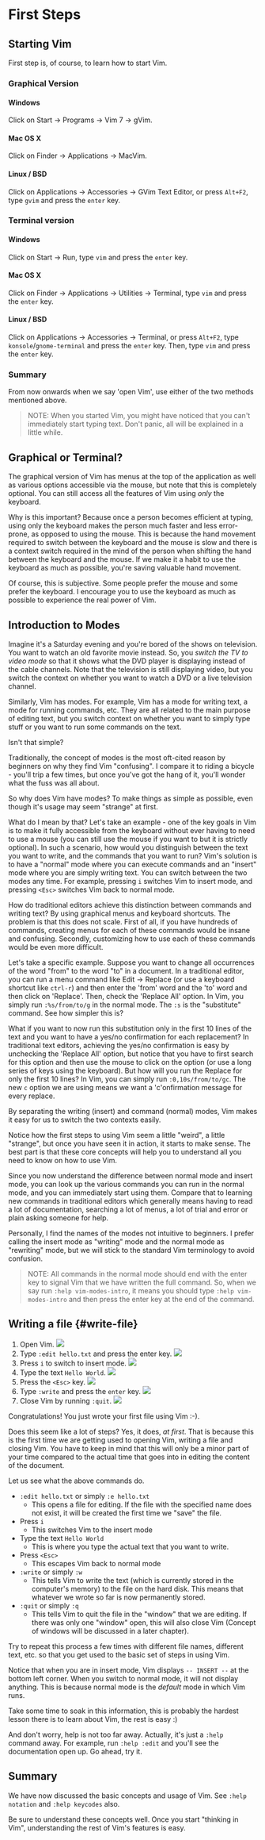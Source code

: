 # First Steps

## Starting Vim

First step is, of course, to learn how to start Vim.

### Graphical Version

#### Windows

Click on Start &rarr; Programs &rarr; Vim 7 &rarr; gVim.

#### Mac OS X

Click on Finder &rarr; Applications &rarr; MacVim.

#### Linux / BSD

Click on Applications &rarr; Accessories &rarr; GVim Text Editor, or press `Alt+F2`, type `gvim` and press the `enter` key.

### Terminal version

#### Windows

Click on Start &rarr; Run, type `vim` and press the `enter` key.

#### Mac OS X

Click on Finder &rarr; Applications &rarr; Utilities &rarr; Terminal, type `vim` and press the `enter` key.

#### Linux / BSD

Click on Applications &rarr; Accessories &rarr; Terminal, or press `Alt+F2`, type `konsole`/`gnome-terminal` and press the `enter` key. Then, type `vim` and press the `enter` key.

### Summary

From now onwards when we say 'open Vim', use either of the two methods mentioned above.

> NOTE: When you started Vim, you might have noticed that you can't immediately start typing text. Don't panic, all will be explained in a little while.

## Graphical or Terminal?

The graphical version of Vim has menus at the top of the application as well as various options accessible via the mouse, but note that this is completely optional. You can still access all the features of Vim using *only* the keyboard.

Why is this important? Because once a person becomes efficient at typing, using only the keyboard makes the person much faster and less error-prone, as opposed to using the mouse. This is because the hand movement required to switch between the keyboard and the mouse is slow and there is a context switch required in the mind of the person when shifting the hand between the keyboard and the mouse. If we make it a habit to use the keyboard as much as possible, you're saving valuable hand movement.

Of course, this is subjective. Some people prefer the mouse and some prefer the keyboard. I encourage you to use the keyboard as much as possible to experience the real power of Vim.

## Introduction to Modes

Imagine it's a Saturday evening and you're bored of the shows on television. You want to watch an old favorite movie instead. So, you *switch the TV to video mode* so that it shows what the DVD player is displaying instead of the cable channels. Note that the television is still displaying video, but you switch the context on whether you want to watch a DVD or a live television channel.

Similarly, Vim has modes. For example, Vim has a mode for writing text, a mode for
running commands, etc. They are all related to the main purpose of editing text, but you switch context on whether you want to simply type stuff or you want to run some commands on the text.

Isn't that simple?

Traditionally, the concept of modes is the most oft-cited reason by beginners on why they find Vim "confusing". I compare it to riding a bicycle - you'll trip a few times, but once you've got the hang of it, you'll wonder what the fuss was all about.

So why does Vim have modes? To make things as simple as possible, even though it's usage may seem "strange" at first.

What do I mean by that? Let's take an example - one of the key goals in Vim is to make it fully accessible from the keyboard without ever having to need to use a mouse (you can still use the mouse if you want to but it is strictly optional). In such a scenario, how would you distinguish between the text you want to write, and the commands that you want to run? Vim's solution is to have a "normal" mode where you can execute commands and an "insert" mode where you are simply writing text. You can switch between the two modes any time. For example, pressing `i` switches Vim to insert mode, and pressing `<Esc>` switches Vim back to normal mode.

How do traditional editors achieve this distinction between commands and writing text? By using graphical menus and keyboard shortcuts. The problem is that this does not scale. First of all, if you have hundreds of commands, creating menus for each of these commands would be insane and confusing. Secondly, customizing how to use each of these commands would be even more difficult.

Let's take a specific example. Suppose you want to change all occurrences of the word "from" to the word "to" in a document. In a traditional editor, you can run a menu command like Edit &rarr; Replace (or use a keyboard shortcut like `ctrl-r`) and then enter the 'from' word and the 'to' word and then click on 'Replace'. Then, check the 'Replace All' option. In Vim, you simply run `:%s/from/to/g` in the normal mode. The `:s` is the "substitute" command. See how simpler this is?

What if you want to now run this substitution only in the first 10 lines of the text and you want to have a yes/no confirmation for each replacement? In traditional text editors, achieving the yes/no confirmation is easy by unchecking the 'Replace All' option, but notice that you have to first search for this option and then use the mouse to click on the option (or use a long series of keys using the keyboard). But how will you run the Replace for only the first 10 lines? In Vim, you can simply run `:0,10s/from/to/gc`. The new `c` option we are using means we want a 'c'onfirmation message for every replace.

By separating the writing (insert) and command (normal) modes, Vim makes it easy for us to switch the two contexts easily.

Notice how the first steps to using Vim seem a little "weird", a little "strange", but once you have seen it in action, it starts to make sense. The best part is that these core concepts will help you to understand all you need to know on how to use Vim.

Since you now understand the difference between normal mode and insert mode, you can look up the various commands you can run in the normal mode, and you can immediately start using them. Compare that to learning new commands in traditional editors which generally means having to read a lot of documentation, searching a lot of menus, a lot of trial and error or plain asking someone for help.

Personally, I find the names of the modes not intuitive to beginners. I prefer calling the insert mode as "writing" mode and the normal mode as "rewriting" mode, but we will stick to the standard Vim terminology to avoid confusion.

> NOTE: All commands in the normal mode should end with the enter key to signal Vim that we have written the full command. So, when we say run `:help vim-modes-intro`, it means you should type `:help vim-modes-intro` and then press the enter key at the end of the command.

## Writing a file {#write-file}

1. Open Vim. ![](img/first_steps_open.png) 
2. Type `:edit hello.txt` and press the enter key. ![](img/first_steps_edit.png) 
3. Press `i` to switch to insert mode. ![](img/first_steps_insert.png) 
4. Type the text `Hello World`. ![](img/first_steps_type.png) 
5. Press the `<Esc>` key. ![](img/first_steps_normal.png) 
6. Type `:write` and press the `enter` key. ![](img/first_steps_write.png) 
7. Close Vim by running `:quit`. ![](img/first_steps_quit.png) 

Congratulations! You just wrote your first file using Vim :-).

Does this seem like a lot of steps? Yes, it does, *at first*. That is because this is the first time we are getting used to opening Vim, writing a file and closing Vim. You have to keep in mind that this will only be a minor part of your time compared to the actual time that goes into in editing the content of the document.

Let us see what the above commands do.

- `:edit hello.txt` or simply `:e hello.txt`
  - This opens a file for editing. If the file with the specified name does not exist, it will be created the first time we "save" the file.
- Press `i`
  - This switches Vim to the insert mode
- Type the text `Hello World`
  - This is where you type the actual text that you want to write.
- Press `<Esc>`
  - This escapes Vim back to normal mode
- `:write` or simply `:w`
  - This tells Vim to *w*rite the text (which is currently stored in the computer's memory) to the file on the hard disk. This means that whatever we wrote so far is now permanently stored.
- `:quit` or simply `:q`
  - This tells Vim to quit the file in the "window" that we are editing. If there was only one "window" open, this will also close Vim (Concept of windows will be discussed in a later chapter). <!-- TODO: Convert this to a link -->

Try to repeat this process a few times with different file names, different text, etc. so that you get used to the basic set of steps in using Vim.

Notice that when you are in insert mode, Vim displays `-- INSERT --` at the bottom left corner. When you switch to normal mode, it will not display anything. This is because normal mode is the *default* mode in which Vim runs.

Take some time to soak in this information, this is probably the hardest lesson there is to learn about Vim, the rest is easy :)

And don't worry, help is not too far away. Actually, it's just a `:help` command away. For example, run `:help :edit` and you'll see the documentation open up. Go ahead, try it.

## Summary

We have now discussed the basic concepts and usage of Vim. See `:help notation` and `:help keycodes` also.

Be sure to understand these concepts well. Once you start "thinking in Vim", understanding the rest of Vim's features is easy.
